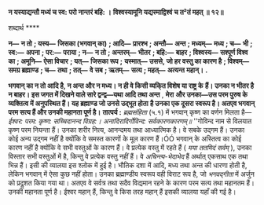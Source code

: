 **न यस्याद्यन्तौ मध्यं च स्व: परो नान्तरं बहि: ।** **विश्वस्यामूनि यद्यस्माद्विश्वं च त²तं महत् ॥ १२॥** 

शब्दार्थ **** 

**न—** **न तो** **; यस्य—** **जिसका (भगवान् का)** **; आदि—** **प्रारश्भ** **; अन्तौ—** **अन्त** **; मध्यम्—** **मध्य** **; च—** **भी** **; स्व:—** **अपना** **; पर:—** **पराया** **; न—** **न तो** **; अन्तरम्—** **भीतर** **; बहि:—** **बाहर** **; विश्वस्य—** **सश्पूर्ण विश्व का** **; अमूनि—** **ऐसा विचार** **; यत्—** **जिसका रूप** **;** **यस्मात्—** **उससे, जो हर वस्तु का कारण है** **; विश्वम्—** **समग्र ब्रह्माण्ड** **; च—** **तथा** **; तत्—** **वे सब** **; ऋतम्—** **सत्य** **; महत्—** **अत्यन्त** **महान्।** **.** 

**भगवान् का न तो आदि है, न अन्त और न मध्य। न ही वे किसी व्यकि्त विशेष या राष्ट्र के** **हैं। उनका न भीतर है न बाहर। इस जगत में दिखने वाले सारे द्वन्द्व—यथा आदि तथा अन्त** , **मेरा** **और उनका—उस परम पुरुष के व्यक्तित्व में अनुपस्थित हैं। यह ब्रह्माण्ड जो उनसे उद्भूत होता** **है उनका एक दूसरा स्वरूप है। अतएव भगवान् परम सत्य हैं और उनकी महानता पूर्ण है।** **तात्पर्य :** *ब्रह्मसंहिता* (५.१) में भगवान् कृष्ण का वर्णन मिलता है— *ईश्वर: परम: कृष्ण: सच्चिदानन्द विग्रह:।* *अनादिरादिर्गोविन्द: सर्वकारणकारणम्॥* ''गोविन्द नाम से विलयात कृष्ण परम नियन्ता हैं। उनका शरीर नित्य, आनन्दमय तथा आध्यात्मिक है। वे सबके उद्गम हैं। उनका कोई अन्य उद्गम नहीं है क्योंकि वे समस्त कारणों के मूल कारण हैं।ÓÓ भगवान् के अस्तित्व का कोई कारण नहीं है क्योंकि वे सभी वस्तुओं के कारण हैं। वे प्रत्येक वस्तु में रहते हैं ( *मया ततमिदं सर्वम्* ), उनका विस्तार सभी वस्तुओं में है, किन्तु वे प्रत्येक वस्तु नहीं हैं। वे *अचिन्त्य-भेदाभेद* हैं अर्थात् एकसाथ एक तथा भिन्न हैं। इसी की व्यालया इस श्लोक में हुई है। भौतिक दशा में आदि, मध्य तथा अन्त की धारणा होती है, लेकिन भगवान् में ऐसा कुछ नहीं होता। उनका ब्रह्माण्डीय स्वरूप वही विराट रूप है, जो *भगवद्गीता* में अर्जुन को प्रदॢशत किया गया था। अतएव वे सर्वत्र तथा सदैव विद्यमान रहने के कारण परम सत्य तथा महानतम हैं। उनकी महानता पूर्ण है। ईश्वर महान् हैं, किन्तु वे किस तरह महान् हैं इसकी व्यालया यहाँ की गई है।  